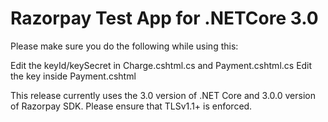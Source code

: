# Razorpay Test App for .NETCore 3.0

Please make sure you do the following while using this:

Edit the keyId/keySecret in Charge.cshtml.cs and Payment.cshtml.cs
Edit the key inside Payment.cshtml

This release currently uses the 3.0 version of .NET Core and 3.0.0 version of Razorpay SDK. Please ensure that TLSv1.1+ is enforced.
